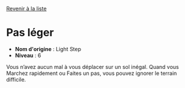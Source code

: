 [Revenir à la liste](..)

# Pas léger

 * **Nom d'origine** : Light Step
 * **Niveau** : 6


<p>Vous n’avez aucun mal à vous déplacer sur un sol inégal. Quand vous Marchez rapidement ou Faites un pas, vous pouvez ignorer le terrain difficile.</p>